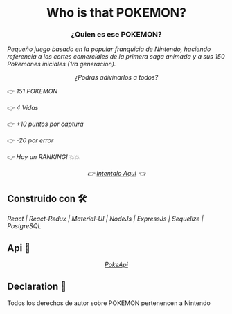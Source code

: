 <h1 align="center">Who is that POKEMON?</h1>
<h3 align="center">¿Quien es ese POKEMON?</h3>


_Pequeño juego basado en la popular franquicia de Nintendo, haciendo referencia a los cortes comerciales de la primera saga animada y a sus 150 Pokemones iniciales (1ra generacion)._

_<p align="center">¿Podras adivinarlos a todos?</p>_


:point_right: _151 POKEMON_

:point_right: _4 Vidas_

:point_right: _+10 puntos por captura_

:point_right: _-20 por error_

:point_right: _Hay un RANKING!_ :boom::boom:

_<p align="center">:point_right: [ Intentalo Aqui](https://www.whoisthatpokemon.online/) :point_left:</p>_

## Construido con 🛠️

_React | React-Redux | Material-UI | NodeJs | ExpressJs | Sequelize | PostgreSQL_

## Api 📖

_<p align="center"> [PokeApi](https://pokeapi.co/) </p>_

## Declaration 📄

Todos los derechos de autor sobre POKEMON pertenencen a Nintendo


